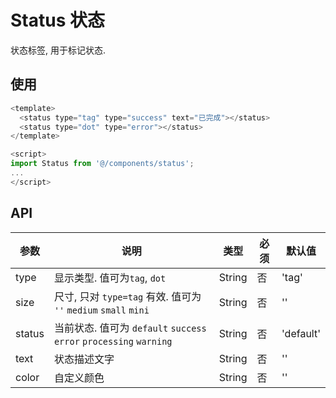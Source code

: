 # Status 状态

状态标签, 用于标记状态.


## 使用
```js
<template>
  <status type="tag" type="success" text="已完成"></status>
  <status type="dot" type="error"></status>
</template>

<script>
import Status from '@/components/status';
...
</script>
```

## API
| 参数 | 说明 | 类型 | 必须 | 默认值|
| ------ | ------ | ------ | ------ | ------ |
| type | 显示类型. 值可为`tag`, `dot` | String | 否 | 'tag' |
| size | 尺寸, 只对 `type=tag` 有效. 值可为 `''` `medium` `small` `mini` | String | 否 | '' |
| status | 当前状态. 值可为 `default` `success` `error` `processing` `warning` | String | 否 | 'default' |
| text | 状态描述文字 | String | 否 | '' |
| color | 自定义颜色 | String | 否 | '' |
